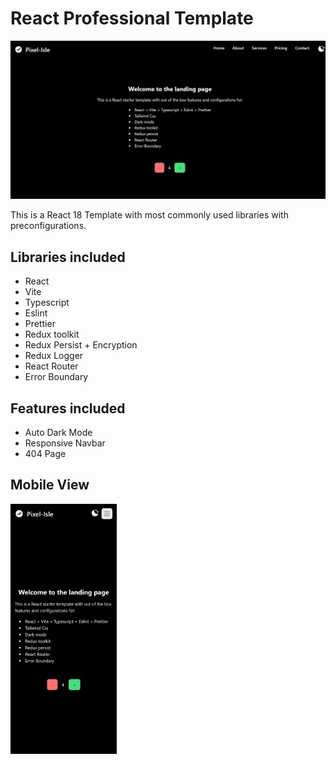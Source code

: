 
# React Professional Template

<img src="https://raw.githubusercontent.com/sarveshh/sarveshh/main/Screenshot_16-3-2024_35648_localhost.jpeg" />

This is a React 18 Template with most commonly used libraries with preconfigurations.

## Libraries included

* React
* Vite
* Typescript
* Eslint
* Prettier
* Redux toolkit
* Redux Persist + Encryption
* Redux Logger
* React Router
* Error Boundary


## Features included

* Auto Dark Mode
* Responsive Navbar
* 404 Page


## Mobile View

<img src="https://raw.githubusercontent.com/sarveshh/sarveshh/main/localhost_3000_(iPhone%2012%20Pro).png" height="400px" />


